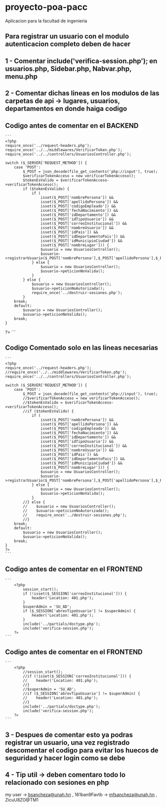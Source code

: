 # proyecto-poa-pacc
Aplicacion para la facultad de ingenieria

## Para registrar un usuario con el modulo autenticacion completo deben de hacer
## 1 - Comentar include('verifica-session.php'); en usuarios.php, Sidebar.php, Nabvar.php, menu.php
## 2 - Comentar dichas lineas en los modulos de las carpetas de api -> lugares, usuarios, departamentos en donde haiga codigo
## Codigo antes de comentar en el BACKEND
    ```
    <?php
    require_once('../request-headers.php');
    require_once('../../middlewares/VerificarToken.php');
    require_once('../../controllers/UsuariosController.php');
    
    switch ($_SERVER['REQUEST_METHOD']) {
        case 'POST': 
            $_POST = json_decode(file_get_contents('php://input'), true);
            $verificarTokenAcceso = new verificarTokenAcceso();
            $tokenEsValido = $verificarTokenAcceso->verificarTokenAcceso();
            if ($tokenEsValido) {
                if (
                    isset($_POST['nombrePersona']) && 
                    isset($_POST['apellidoPersona']) && 
                    isset($_POST['codigoEmpleado']) && 
                    isset($_POST['fechaNacimiento']) && 
                    isset($_POST['idDepartamento']) && 
                    isset($_POST['idTipoUsuario']) && 
                    isset($_POST['correoInstitucional']) && 
                    isset($_POST['nombreUsuario']) && 
                    isset($_POST['idPais']) && 
                    isset($_POST['idDepartamentoPais']) && 
                    isset($_POST['idMunicipioCiudad']) && 
                    isset($_POST['nombreLugar'])) {
                    $usuario = new UsuariosController();
                    $usuario->registrarUsuario($_POST['nombrePersona'],$_POST['apellidoPersona'],$_POST['codigoEmpleado'],$_POST['fechaNacimiento'],$_POST['idDepartamento'],$_POST['idTipoUsuario'],$_POST['correoInstitucional'],$_POST['nombreUsuario'],$_POST['idPais'],$_POST['idDepartamentoPais'],$_POST['idMunicipioCiudad'],$_POST['nombreLugar']);
                } else {
                    $usuario = new UsuariosController();
                    $usuario->peticionNoValida();
                }
            } else {
                $usuario = new UsuariosController();
                $usuario->peticionNoAutorizada();
                require_once('../destruir-sesiones.php');
            }
        break;
        default: 
            $usuario = new UsuariosController();
            $usuario->peticionNoValida();
        break;
    }
?>
    ```
## Codigo Comentado solo en las lineas necesarias 
    ```
    <?php
    require_once('../request-headers.php');
    //require_once('../../middlewares/VerificarToken.php');
    require_once('../../controllers/UsuariosController.php');
    
    switch ($_SERVER['REQUEST_METHOD']) {
        case 'POST': 
            $_POST = json_decode(file_get_contents('php://input'), true);
            //$verificarTokenAcceso = new verificarTokenAcceso();
            //$tokenEsValido = $verificarTokenAcceso->verificarTokenAcceso();
            //if ($tokenEsValido) {
                if (
                    isset($_POST['nombrePersona']) && 
                    isset($_POST['apellidoPersona']) && 
                    isset($_POST['codigoEmpleado']) && 
                    isset($_POST['fechaNacimiento']) && 
                    isset($_POST['idDepartamento']) && 
                    isset($_POST['idTipoUsuario']) && 
                    isset($_POST['correoInstitucional']) && 
                    isset($_POST['nombreUsuario']) && 
                    isset($_POST['idPais']) && 
                    isset($_POST['idDepartamentoPais']) && 
                    isset($_POST['idMunicipioCiudad']) && 
                    isset($_POST['nombreLugar'])) {
                    $usuario = new UsuariosController();
                    $usuario->registrarUsuario($_POST['nombrePersona'],$_POST['apellidoPersona'],$_POST['codigoEmpleado'],$_POST['fechaNacimiento'],$_POST['idDepartamento'],$_POST['idTipoUsuario'],$_POST['correoInstitucional'],$_POST['nombreUsuario'],$_POST['idPais'],$_POST['idDepartamentoPais'],$_POST['idMunicipioCiudad'],$_POST['nombreLugar']);
                } else {
                    $usuario = new UsuariosController();
                    $usuario->peticionNoValida();
                }
            //} else {
            //    $usuario = new UsuariosController();
            //    $usuario->peticionNoAutorizada();
            //    require_once('../destruir-sesiones.php');
            //}
        break;
        default: 
            $usuario = new UsuariosController();
            $usuario->peticionNoValida();
        break;
    }
    ?>
    ```

## Codigo antes de comentar en el FRONTEND
    ```
        <?php
            session_start();
            if (!isset($_SESSION['correoInstitucional'])) {
                header('Location: 401.php');
            }
            $superAdmin = 'SU_AD';
            if ($_SESSION['abrevTipoUsuario'] != $superAdmin) {
                header('Location: 401.php');
            }
            include('../partials/doctype.php');
            include('verifica-session.php');
        ?>
    ```

## Codigo antes de comentar en el FRONTEND
    ```
        <?php
            //session_start();
            //if (!isset($_SESSION['correoInstitucional'])) {
            //    header('Location: 401.php');
            //}
            //$superAdmin = 'SU_AD';
            //if ($_SESSION['abrevTipoUsuario'] != $superAdmin) {
            //    header('Location: 401.php');
            //}
            include('../partials/doctype.php');
            include('verifica-session.php');
        ?>
    ```
## 3 - Despues de comentar esto ya podras registrar un usuario, una vez registrado descomentar el codigo para evitar los huecos de seguridad y hacer login como se debe
## 4 - Tip util -> deben comentaro todo lo relacionado con sesiones en php


my user -> bsancheza@unah.hn , 161ban9Favtb
        -> mfsancheza@unah.hn , ZicuU8ZO@TM1
